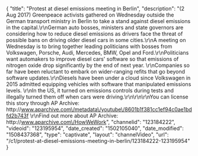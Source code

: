 {
    "title": "Protest at diesel emissions meeting in Berlin",
    "description": "(2 Aug 2017) Greenpeace activists gathered on Wednesday outside the German transport ministry in Berlin to take a stand against diesel emissions in the capital.\r\nGerman auto bosses, ministers and state governors are considering how to reduce diesel emissions as drivers face the threat of possible bans on driving older diesel cars in some cities.\r\nA meeting on Wednesday is to bring together leading politicians with bosses from Volkswagen, Porsche, Audi, Mercedes, BMW, Opel and Ford.\r\nPoliticians want automakers to improve diesel cars' software so that emissions of nitrogen oxide drop significantly by the end of next year. \r\nCompanies so far have been reluctant to embark on wider-ranging refits that go beyond software updates.\r\nDiesels have been under a cloud since Volkswagen in 2015 admitted equipping vehicles with software that manipulated emissions levels. \r\nIn the US, it turned on emissions controls during tests and illegally turned them off when cars were driving.\r\n\r\n\r\nYou can license this story through AP Archive: http:\/\/www.aparchive.com\/metadata\/youtube\/8601b1f381cc1ef94c0ae1bdfd2b743f \r\nFind out more about AP Archive: http:\/\/www.aparchive.com\/HowWeWork",
    "channelid": "123184222",
    "videoid": "123195954",
    "date_created": "1502105040",
    "date_modified": "1508437368",
    "type": "captivate",
    "layout": "channelVideo",
    "url": "\/c1\/protest-at-diesel-emissions-meeting-in-berlin\/123184222-123195954"
}